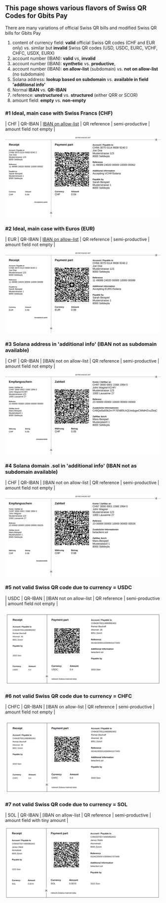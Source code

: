 ## This page shows various flavors of Swiss QR Codes for Gbits Pay

There are many variations of official Swiss QR bills and modified Swiss QR bills for Gbits Pay
1. content of currency field: **valid** official Swiss QR codes (CHF and EUR only) vs. similar but **invalid** Swiss QR codes (USD, USDC, EURC, VCHF, CHFC, USDX, EURX)
3. account number (IBAN): **valid** vs, **invalid**
4. account number (IBAN): **synthetic** vs. **productive**,
5. account number (IBAN): **on allow-list** (subdomain) vs. **not on allow-list** (no subdomain)
6. Solana address: **lookup based on subdomain** vs. **available in field 'additional info'**
7. Normal **IBAN** vs. **QR-IBAN**
8. reference: **unstructured** vs. **structured** (either QRR or SCOR)
9. amount field: **empty** vs. **non-empty**

### #1 Ideal, main case with Swiss Francs (CHF)
| CHF | QR-IBAN | [IBAN on allow-list](https://www.sns.id/domain?domain=ch9430700114900892402.verified-iban) | QR reference | semi-productive | amount field not empty |

![Swiss QR bill 01 - CHF](https://github.com/gbits-io/gbits-public-storage/blob/main/qr-codes/Swiss-QR-bill-01-CHF.svg)

### #2 Ideal, main case with Euros (EUR)
| EUR | QR-IBAN | [IBAN on allow-list](https://www.sns.id/domain?domain=ch9430700114900892402.verified-iban) | QR reference | semi-productive | amount field not empty |

![Swiss QR bill 01 - CHF](https://github.com/gbits-io/gbits-public-storage/blob/main/qr-codes/Swiss-QR-bill-02-EUR.svg)

### #3 Solana address in 'additional info' (IBAN not as subdomain available)
| CHF | QR-IBAN | [IBAN not on allow-list | QR reference | semi-productive | amount field not empty |

![Swiss QR bill 03 - CHF](https://github.com/gbits-io/gbits-public-storage/blob/main/qr-codes/Swiss-QR-bill-03-CHF.svg)

### #4 Solana domain .sol in 'additional info' (IBAN not as subdomain available)
| CHF | QR-IBAN | [IBAN not on allow-list | QR reference | semi-productive | amount field not empty |

![Swiss QR bill 03 - CHF](https://github.com/gbits-io/gbits-public-storage/blob/main/qr-codes/Swiss-QR-bill-04-CHF.svg)

### #5 not valid Swiss QR code due to currency = USDC
| USDC | QR-IBAN | [IBAN not on allow-list | QR reference | semi-productive | amount field not empty |

![invalid Swiss QR bill - USDC](USDC.png)

### #6 not valid Swiss QR code due to currency = CHFC
| CHFC | QR-IBAN | [IBAN on allow-list | QR reference | semi-productive | amount field not empty |

![invalid Swiss QR bill - CHFC](CHFC.png)

### #7 not valid Swiss QR code due to currency = SOL
| SOL | QR-IBAN | [IBAN on allow-list | QR reference | semi-productive | amount field with tiny amount |

![invalid Swiss QR bill - USDC](Swiss-QR-bill-05-SOL.png)
